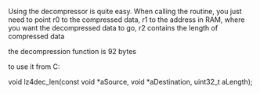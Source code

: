 Using the decompressor is quite easy. When calling the routine, you just need to point r0 to the compressed data, 
r1 to the address in RAM, where you want the decompressed data to go,
r2 contains the length of compressed data

the decompression function is 92 bytes

to use it from C:

void lz4dec_len(const void *aSource, void *aDestination, uint32_t aLength);
